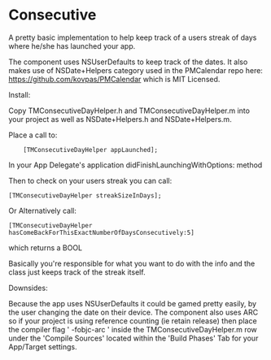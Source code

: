 Consecutive
===========

A pretty basic implementation to help keep track of a users streak of days where he/she has launched your app. 

The component uses NSUserDefaults to keep track of the dates. It also makes use of NSDate+Helpers category used in the PMCalendar repo here: https://github.com/kovpas/PMCalendar which is MIT Licensed.

Install:

Copy TMConsecutiveDayHelper.h and TMConsecutiveDayHelper.m into your project as well as NSDate+Helpers.h and NSDate+Helpers.m. 

Place a call to:

        [TMConsecutiveDayHelper appLaunched];

In your App Delegate's application didFinishLaunchingWithOptions: method

Then to check on your users streak you can call:

    [TMConsecutiveDayHelper streakSizeInDays];

Or Alternatively call:

    [TMConsecutiveDayHelper hasComeBackForThisExactNumberOfDaysConsecutively:5]

which returns a BOOL

Basically you're responsible for what you want to do with the info and the class just keeps track of the streak itself.

Downsides:

Because the app uses NSUserDefaults it could be gamed pretty easily, by the user changing the date on their device. The component also uses ARC so if your project is using reference counting (ie retain release) then place the compiler flag ' -fobjc-arc ' inside the TMConsecutiveDayHelper.m row under the 'Compile Sources' located within the 'Build Phases' Tab for your App/Target settings.
